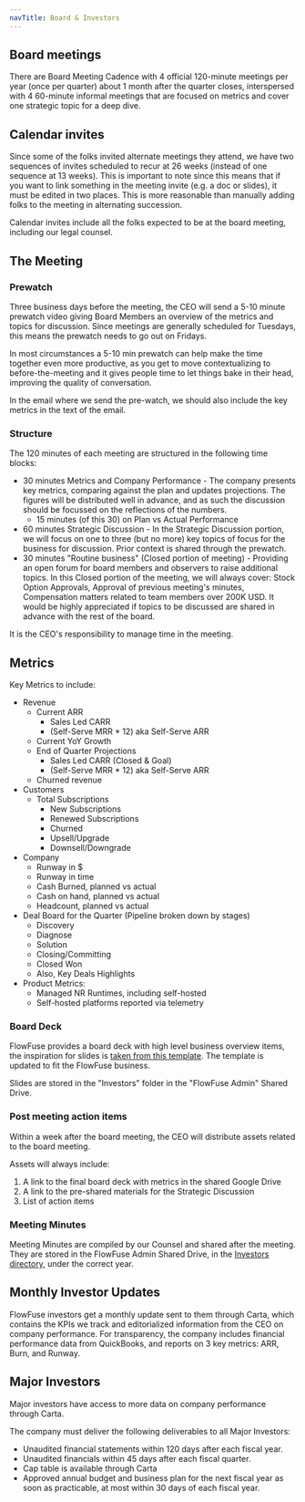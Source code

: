 ```yaml
---
navTitle: Board & Investors
---
```


## Board meetings

There are Board Meeting Cadence with 4 official 120-minute meetings per year (once per quarter) about 1 month after the quarter closes, interspersed with 4 60-minute informal meetings that are focused on metrics and cover one strategic topic for a deep dive. 

## Calendar invites

Since some of the folks invited alternate meetings they attend, we have two sequences of invites scheduled to recur at 26 weeks (instead of one sequence at 13 weeks). This is important to note since this means that if you want to link something in the meeting invite (e.g. a doc or slides), it must be edited in two places. This is more reasonable than manually adding folks to the meeting in alternating succession.

Calendar invites include all the folks expected to be at the board meeting, including our legal counsel. 

## The Meeting

### Prewatch

Three business days before the meeting, the CEO will send a 5-10 minute prewatch video giving Board Members an overview of the metrics and topics for discussion. Since meetings are generally scheduled for Tuesdays, this means the prewatch needs to go out on Fridays. 

In most circumstances a 5-10 min prewatch can help make the time together even more productive, as you get to move contextualizing to before-the-meeting and it gives people time to let things bake in their head, improving the quality of conversation.

In the email where we send the pre-watch, we should also include the key metrics in the text of the email. 

### Structure

The 120 minutes of each meeting are structured in the following time blocks:

* 30 minutes Metrics and Company Performance - The company presents key metrics, comparing against the plan and updates projections. The figures will be distributed well in advance, and as such the discussion should be focussed on the reflections of the numbers.
   * 15 minutes (of this 30) on Plan vs Actual Performance
* 60 minutes Strategic Discussion - In the Strategic Discussion portion, we will focus on one to three (but no more) key topics of focus for the business for discussion. Prior context is shared through the prewatch.
* 30 minutes "Routine business" (Closed portion of meeting) - Providing an open forum for board members and observers to raise additional topics. In this Closed portion of the meeting, we will always cover: Stock Option Approvals, Approval of previous meeting's minutes, Compensation matters related to team members over 200K USD. It would be highly appreciated if topics to be discussed are shared in advance with the rest of the board.

It is the CEO's responsibility to manage time in the meeting.

## Metrics

Key Metrics to include:
* Revenue
   * Current ARR 
      * Sales Led CARR
      * (Self-Serve MRR * 12) aka Self-Serve ARR
   * Current YoY Growth
   * End of Quarter Projections
      * Sales Led CARR (Closed & Goal)
      * (Self-Serve MRR * 12) aka Self-Serve ARR
   * Churned revenue
* Customers
   * Total Subscriptions
     * New Subscriptions
     * Renewed Subscriptions
     * Churned
     * Upsell/Upgrade
     * Downsell/Downgrade
* Company
   * Runway in $
   * Runway in time
   * Cash Burned, planned vs actual
   * Cash on hand, planned vs actual
   * Headcount, planned vs actual
* Deal Board for the Quarter (Pipeline broken down by stages)
   * Discovery
   * Diagnose 
   * Solution
   * Closing/Committing
   * Closed Won
   * Also, Key Deals Highlights
* Product Metrics:
   * Managed NR Runtimes, including self-hosted
   * Self-hosted platforms reported via telemetry
   

### Board Deck

FlowFuse provides a board deck with high level business overview items, the inspiration for slides is [taken from this template](https://www.slideshare.net/slideshow/senovo-board-meeting-template/128164697). The template is updated to fit the FlowFuse business. 

Slides are stored in the "Investors" folder in the "FlowFuse Admin" Shared Drive. 

### Post meeting action items

Within a week after the board meeting, the CEO will distribute assets related to the board meeting.

Assets will always include:
1. A link to the final board deck with metrics in the shared Google Drive
2. A link to the pre-shared materials for the Strategic Discussion
3. List of action items

### Meeting Minutes

Meeting Minutes are compiled by our Counsel and shared after the meeting. They are stored in the FlowFuse Admin Shared Drive, in the [Investors directory](https://drive.google.com/drive/folders/1EO1QO2K0wsHKRhA6FUjwkLvILrPCsAHA), under the correct year. 

## Monthly Investor Updates

FlowFuse investors get a monthly update sent to them through Carta, which contains
the KPIs we track and editorialized information from the CEO on company performance.
For transparency, the company includes financial performance data from QuickBooks, and
reports on 3 key metrics: ARR, Burn, and Runway.

## Major Investors

Major investors have access to more data on company performance through Carta.

The company must deliver the following deliverables to all Major Investors:
* Unaudited financial statements within 120 days after each fiscal year.
* Unaudited financials within 45 days after each fiscal quarter.
* Cap table is available through Carta
* Approved annual budget and business plan for the next fiscal year as soon as practicable, at most within 30 days of each fiscal year.


